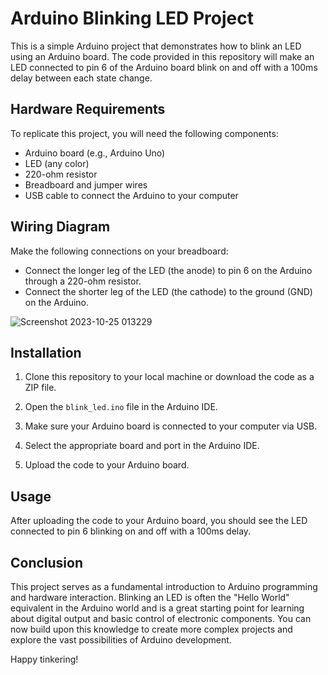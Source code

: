 # Arduino Blinking LED Project

This is a simple Arduino project that demonstrates how to blink an LED using an Arduino board. The code provided in this repository will make an LED connected to pin 6 of the Arduino board blink on and off with a 100ms delay between each state change.

## Hardware Requirements

To replicate this project, you will need the following components:

- Arduino board (e.g., Arduino Uno)
- LED (any color)
- 220-ohm resistor
- Breadboard and jumper wires
- USB cable to connect the Arduino to your computer

## Wiring Diagram

Make the following connections on your breadboard:

- Connect the longer leg of the LED (the anode) to pin 6 on the Arduino through a 220-ohm resistor.
- Connect the shorter leg of the LED (the cathode) to the ground (GND) on the Arduino.

![Screenshot 2023-10-25 013229](https://github.com/TheAkshantSaini/Robotics-Internship/assets/92256182/6b102160-2ec8-4484-8dec-0d475b62bc14)

## Installation

1. Clone this repository to your local machine or download the code as a ZIP file.

2. Open the `blink_led.ino` file in the Arduino IDE.

3. Make sure your Arduino board is connected to your computer via USB.

4. Select the appropriate board and port in the Arduino IDE.

5. Upload the code to your Arduino board.

## Usage

After uploading the code to your Arduino board, you should see the LED connected to pin 6 blinking on and off with a 100ms delay.

## Conclusion

This project serves as a fundamental introduction to Arduino programming and hardware interaction. Blinking an LED is often the "Hello World" equivalent in the Arduino world and is a great starting point for learning about digital output and basic control of electronic components. You can now build upon this knowledge to create more complex projects and explore the vast possibilities of Arduino development.

Happy tinkering!

